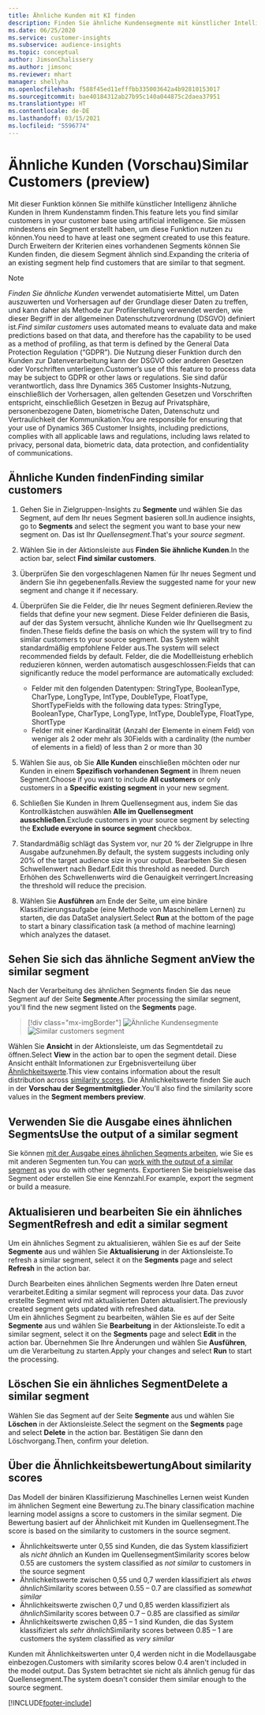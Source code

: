```yaml
---
title: Ähnliche Kunden mit KI finden
description: Finden Sie ähnliche Kundensegmente mit künstlicher Intelligenz.
ms.date: 06/25/2020
ms.service: customer-insights
ms.subservice: audience-insights
ms.topic: conceptual
author: JimsonChalissery
ms.author: jimsonc
ms.reviewer: mhart
manager: shellyha
ms.openlocfilehash: f588f45ed11efffbb335003642a4b92810153017
ms.sourcegitcommit: bae40184312ab27b95c140a044875c2daea37951
ms.translationtype: HT
ms.contentlocale: de-DE
ms.lasthandoff: 03/15/2021
ms.locfileid: "5596774"
---
```

# <a name="similar-customers-preview"></a><span data-ttu-id="e4352-103">Ähnliche Kunden (Vorschau)</span><span class="sxs-lookup"><span data-stu-id="e4352-103">Similar Customers (preview)</span></span>

<span data-ttu-id="e4352-104">Mit dieser Funktion können Sie mithilfe künstlicher Intelligenz ähnliche Kunden in Ihrem Kundenstamm finden.</span><span class="sxs-lookup"><span data-stu-id="e4352-104">This feature lets you find similar customers in your customer base using artificial intelligence.</span></span> <span data-ttu-id="e4352-105">Sie müssen mindestens ein Segment erstellt haben, um diese Funktion nutzen zu können.</span><span class="sxs-lookup"><span data-stu-id="e4352-105">You need to have at least one segment created to use this feature.</span></span> <span data-ttu-id="e4352-106">Durch Erweitern der Kriterien eines vorhandenen Segments können Sie Kunden finden, die diesem Segment ähnlich sind.</span><span class="sxs-lookup"><span data-stu-id="e4352-106">Expanding the criteria of an existing segment help find customers that are similar to that segment.</span></span>

> [!NOTE]
> <span data-ttu-id="e4352-107">*Finden Sie ähnliche Kunden* verwendet automatisierte Mittel, um Daten auszuwerten und Vorhersagen auf der Grundlage dieser Daten zu treffen, und kann daher als Methode zur Profilerstellung verwendet werden, wie dieser Begriff in der allgemeinen Datenschutzverordnung (DSGVO) definiert ist.</span><span class="sxs-lookup"><span data-stu-id="e4352-107">*Find similar customers* uses automated means to evaluate data and make predictions based on that data, and therefore has the capability to be used as a method of profiling, as that term is defined by the General Data Protection Regulation (“GDPR”).</span></span> <span data-ttu-id="e4352-108">Die Nutzung dieser Funktion durch den Kunden zur Datenverarbeitung kann der DSGVO oder anderen Gesetzen oder Vorschriften unterliegen.</span><span class="sxs-lookup"><span data-stu-id="e4352-108">Customer’s use of this feature to process data may be subject to GDPR or other laws or regulations.</span></span> <span data-ttu-id="e4352-109">Sie sind dafür verantwortlich, dass Ihre Dynamics 365 Customer Insights-Nutzung, einschließlich der Vorhersagen, allen geltenden Gesetzen und Vorschriften entspricht, einschließlich Gesetzen in Bezug auf Privatsphäre, personenbezogene Daten, biometrische Daten, Datenschutz und Vertraulichkeit der Kommunikation.</span><span class="sxs-lookup"><span data-stu-id="e4352-109">You are responsible for ensuring that your use of Dynamics 365 Customer Insights, including predictions, complies with all applicable laws and regulations, including laws related to privacy, personal data, biometric data, data protection, and confidentiality of communications.</span></span>

## <a name="finding-similar-customers"></a><span data-ttu-id="e4352-110">Ähnliche Kunden finden</span><span class="sxs-lookup"><span data-stu-id="e4352-110">Finding similar customers</span></span>

1. <span data-ttu-id="e4352-111">Gehen Sie in Zielgruppen-Insights zu **Segmente** und wählen Sie das Segment, auf dem Ihr neues Segment basieren soll.</span><span class="sxs-lookup"><span data-stu-id="e4352-111">In audience insights, go to **Segments** and select the segment you want to base your new segment on.</span></span> <span data-ttu-id="e4352-112">Das ist Ihr *Quellensegment*.</span><span class="sxs-lookup"><span data-stu-id="e4352-112">That's your *source segment*.</span></span>

1. <span data-ttu-id="e4352-113">Wählen Sie in der Aktionsleiste aus **Finden Sie ähnliche Kunden**.</span><span class="sxs-lookup"><span data-stu-id="e4352-113">In the action bar, select **Find similar customers**.</span></span>

1. <span data-ttu-id="e4352-114">Überprüfen Sie den vorgeschlagenen Namen für Ihr neues Segment und ändern Sie ihn gegebenenfalls.</span><span class="sxs-lookup"><span data-stu-id="e4352-114">Review the suggested name for your new segment and change it if necessary.</span></span>

1. <span data-ttu-id="e4352-115">Überprüfen Sie die Felder, die Ihr neues Segment definieren.</span><span class="sxs-lookup"><span data-stu-id="e4352-115">Review the fields that define your new segment.</span></span> <span data-ttu-id="e4352-116">Diese Felder definieren die Basis, auf der das System versucht, ähnliche Kunden wie Ihr Quellsegment zu finden.</span><span class="sxs-lookup"><span data-stu-id="e4352-116">These fields define the basis on which the system will try to find similar customers to your source segment.</span></span> <span data-ttu-id="e4352-117">Das System wählt standardmäßig empfohlene Felder aus.</span><span class="sxs-lookup"><span data-stu-id="e4352-117">The system will select recommended fields by default.</span></span>
  <span data-ttu-id="e4352-118">Felder, die die Modellleistung erheblich reduzieren können, werden automatisch ausgeschlossen:</span><span class="sxs-lookup"><span data-stu-id="e4352-118">Fields that can significantly reduce the model performance are automatically excluded:</span></span>
  
   - <span data-ttu-id="e4352-119">Felder mit den folgenden Datentypen: StringType, BooleanType, CharType, LongType, IntType, DoubleType, FloatType, ShortType</span><span class="sxs-lookup"><span data-stu-id="e4352-119">Fields with the following data types: StringType, BooleanType, CharType, LongType, IntType, DoubleType, FloatType, ShortType</span></span>
   - <span data-ttu-id="e4352-120">Felder mit einer Kardinalität (Anzahl der Elemente in einem Feld) von weniger als 2 oder mehr als 30</span><span class="sxs-lookup"><span data-stu-id="e4352-120">Fields with a cardinality (the number of elements in a field) of less than 2 or more than 30</span></span>

1. <span data-ttu-id="e4352-121">Wählen Sie aus, ob Sie **Alle Kunden** einschließen möchten oder nur Kunden in einem **Spezifisch vorhandenen Segment** in Ihrem neuen Segment.</span><span class="sxs-lookup"><span data-stu-id="e4352-121">Choose if you want to include **All customers** or only customers in a **Specific existing segment** in your new segment.</span></span>

1. <span data-ttu-id="e4352-122">Schließen Sie Kunden in Ihrem Quellensegment aus, indem Sie das Kontrollkästchen auswählen **Alle im Quellensegment ausschließen**.</span><span class="sxs-lookup"><span data-stu-id="e4352-122">Exclude customers in your source segment by selecting the **Exclude everyone in source segment** checkbox.</span></span>

1. <span data-ttu-id="e4352-123">Standardmäßig schlägt das System vor, nur 20 % der Zielgruppe in Ihre Ausgabe aufzunehmen.</span><span class="sxs-lookup"><span data-stu-id="e4352-123">By default, the system suggests including only 20% of the target audience size in your output.</span></span> <span data-ttu-id="e4352-124">Bearbeiten Sie diesen Schwellenwert nach Bedarf.</span><span class="sxs-lookup"><span data-stu-id="e4352-124">Edit this threshold as needed.</span></span> <span data-ttu-id="e4352-125">Durch Erhöhen des Schwellenwerts wird die Genauigkeit verringert.</span><span class="sxs-lookup"><span data-stu-id="e4352-125">Increasing the threshold will reduce the precision.</span></span>

1. <span data-ttu-id="e4352-126">Wählen Sie **Ausführen** am Ende der Seite, um eine binäre Klassifizierungsaufgabe (eine Methode von Maschinellem Lernen) zu starten, die das DataSet analysiert.</span><span class="sxs-lookup"><span data-stu-id="e4352-126">Select **Run** at the bottom of the page to start a binary classification task (a method of machine learning) which analyzes the dataset.</span></span>

## <a name="view-the-similar-segment"></a><span data-ttu-id="e4352-127">Sehen Sie sich das ähnliche Segment an</span><span class="sxs-lookup"><span data-stu-id="e4352-127">View the similar segment</span></span>

<span data-ttu-id="e4352-128">Nach der Verarbeitung des ähnlichen Segments finden Sie das neue Segment auf der Seite **Segmente**.</span><span class="sxs-lookup"><span data-stu-id="e4352-128">After processing the similar segment, you'll find the new segment listed on the **Segments** page.</span></span>

> [!div class="mx-imgBorder"]
> <span data-ttu-id="e4352-129">![Ähnliche Kundensegmente](media/expanded-segment.png "Ähnliche Kundensegmente")</span><span class="sxs-lookup"><span data-stu-id="e4352-129">![Similar customers segment](media/expanded-segment.png "Similar customers segment")</span></span>

<span data-ttu-id="e4352-130">Wählen Sie **Ansicht** in der Aktionsleiste, um das Segmentdetail zu öffnen.</span><span class="sxs-lookup"><span data-stu-id="e4352-130">Select **View** in the action bar to open the segment detail.</span></span> <span data-ttu-id="e4352-131">Diese Ansicht enthält Informationen zur Ergebnisverteilung über [Ähnlichkeitswerte](#about-similarity-scores).</span><span class="sxs-lookup"><span data-stu-id="e4352-131">This view contains information about the result distribution across [similarity scores](#about-similarity-scores).</span></span> <span data-ttu-id="e4352-132">Die Ähnlichkeitswerte finden Sie auch in der **Vorschau der Segmentmitglieder**.</span><span class="sxs-lookup"><span data-stu-id="e4352-132">You'll also find the similarity score values in the **Segment members preview**.</span></span>

## <a name="use-the-output-of-a-similar-segment"></a><span data-ttu-id="e4352-133">Verwenden Sie die Ausgabe eines ähnlichen Segments</span><span class="sxs-lookup"><span data-stu-id="e4352-133">Use the output of a similar segment</span></span>

<span data-ttu-id="e4352-134">Sie können [mit der Ausgabe eines ähnlichen Segments arbeiten](segments.md), wie Sie es mit anderen Segmenten tun.</span><span class="sxs-lookup"><span data-stu-id="e4352-134">You can [work with the output of a similar segment](segments.md) as you do with other segments.</span></span> <span data-ttu-id="e4352-135">Exportieren Sie beispielsweise das Segment oder erstellen Sie eine Kennzahl.</span><span class="sxs-lookup"><span data-stu-id="e4352-135">For example, export the segment or build a measure.</span></span>

## <a name="refresh-and-edit-a-similar-segment"></a><span data-ttu-id="e4352-136">Aktualisieren und bearbeiten Sie ein ähnliches Segment</span><span class="sxs-lookup"><span data-stu-id="e4352-136">Refresh and edit a similar segment</span></span>

<span data-ttu-id="e4352-137">Um ein ähnliches Segment zu aktualisieren, wählen Sie es auf der Seite **Segmente** aus und wählen Sie **Aktualisierung** in der Aktionsleiste.</span><span class="sxs-lookup"><span data-stu-id="e4352-137">To refresh a similar segment, select it on the **Segments** page and select **Refresh** in the action bar.</span></span>

<span data-ttu-id="e4352-138">Durch Bearbeiten eines ähnlichen Segments werden Ihre Daten erneut verarbeitet.</span><span class="sxs-lookup"><span data-stu-id="e4352-138">Editing a similar segment will reprocess your data.</span></span> <span data-ttu-id="e4352-139">Das zuvor erstellte Segment wird mit aktualisierten Daten aktualisiert.</span><span class="sxs-lookup"><span data-stu-id="e4352-139">The previously created segment gets updated with refreshed data.</span></span>    
<span data-ttu-id="e4352-140">Um ein ähnliches Segment zu bearbeiten, wählen Sie es auf der Seite **Segmente** aus und wählen Sie **Bearbeitung** in der Aktionsleiste.</span><span class="sxs-lookup"><span data-stu-id="e4352-140">To edit a similar segment, select it on the **Segments** page and select **Edit** in the action bar.</span></span> <span data-ttu-id="e4352-141">Übernehmen Sie Ihre Änderungen und wählen Sie **Ausführen**, um die Verarbeitung zu starten.</span><span class="sxs-lookup"><span data-stu-id="e4352-141">Apply your changes and select **Run** to start the processing.</span></span>

## <a name="delete-a-similar-segment"></a><span data-ttu-id="e4352-142">Löschen Sie ein ähnliches Segment</span><span class="sxs-lookup"><span data-stu-id="e4352-142">Delete a similar segment</span></span>

<span data-ttu-id="e4352-143">Wählen Sie das Segment auf der Seite **Segmente** aus und wählen Sie **Löschen** in der Aktionsleiste.</span><span class="sxs-lookup"><span data-stu-id="e4352-143">Select the segment on the **Segments** page and select **Delete** in the action bar.</span></span> <span data-ttu-id="e4352-144">Bestätigen Sie dann den Löschvorgang.</span><span class="sxs-lookup"><span data-stu-id="e4352-144">Then, confirm your deletion.</span></span>

## <a name="about-similarity-scores"></a><span data-ttu-id="e4352-145">Über die Ähnlichkeitsbewertung</span><span class="sxs-lookup"><span data-stu-id="e4352-145">About similarity scores</span></span>

<span data-ttu-id="e4352-146">Das Modell der binären Klassifizierung Maschinelles Lernen weist Kunden im ähnlichen Segment eine Bewertung zu.</span><span class="sxs-lookup"><span data-stu-id="e4352-146">The binary classification machine learning model assigns a score to customers in the similar segment.</span></span> <span data-ttu-id="e4352-147">Die Bewertung basiert auf der Ähnlichkeit mit Kunden im Quellensegment.</span><span class="sxs-lookup"><span data-stu-id="e4352-147">The score is based on the similarity to customers in the source segment.</span></span>

- <span data-ttu-id="e4352-148">Ähnlichkeitswerte unter 0,55 sind Kunden, die das System klassifiziert als *nicht ähnlich* an Kunden im Quellensegment</span><span class="sxs-lookup"><span data-stu-id="e4352-148">Similarity scores below 0.55 are customers the system classified as *not similar* to customers in the source segment</span></span>
- <span data-ttu-id="e4352-149">Ähnlichkeitswerte zwischen 0,55 und 0,7 werden klassifiziert als *etwas ähnlich*</span><span class="sxs-lookup"><span data-stu-id="e4352-149">Similarity scores between 0.55 – 0.7 are classified as *somewhat similar*</span></span>
- <span data-ttu-id="e4352-150">Ähnlichkeitswerte zwischen 0,7 und 0,85 werden klassifiziert als *ähnlich*</span><span class="sxs-lookup"><span data-stu-id="e4352-150">Similarity scores between 0.7 – 0.85 are classified as *similar*</span></span>
- <span data-ttu-id="e4352-151">Ähnlichkeitswerte zwischen 0,85 – 1 sind Kunden, die das System klassifiziert als *sehr ähnlich*</span><span class="sxs-lookup"><span data-stu-id="e4352-151">Similarity scores between 0.85 – 1 are customers the system classified as *very similar*</span></span>

<span data-ttu-id="e4352-152">Kunden mit Ähnlichkeitswerten unter 0,4 werden nicht in die Modellausgabe einbezogen.</span><span class="sxs-lookup"><span data-stu-id="e4352-152">Customers with similarity scores below 0.4 aren't included in the model output.</span></span> <span data-ttu-id="e4352-153">Das System betrachtet sie nicht als ähnlich genug für das Quellensegment.</span><span class="sxs-lookup"><span data-stu-id="e4352-153">The system doesn't consider them similar enough to the source segment.</span></span>


[!INCLUDE[footer-include](../includes/footer-banner.md)]